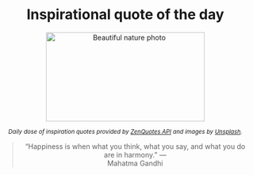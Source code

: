 
<div align="center">

# Inspirational quote of the day

<img src="./data/photo.jpeg" alt="Beautiful nature photo" width="320" height="180">

<sub><i>Daily dose of inspiration quotes provided by [ZenQuotes API](https://zenquotes.io/) and images by [Unsplash](https://unsplash.com/).</i></sub>


<blockquote>&ldquo;Happiness is when what you think, what you say, and what you do are in harmony.&rdquo; &mdash; <footer>Mahatma Gandhi</footer></blockquote>

</div>
